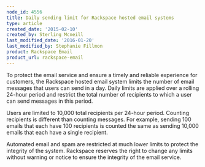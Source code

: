 ```yaml
---
node_id: 4556
title: Daily sending limit for Rackspace hosted email systems
type: article
created_date: '2015-02-10'
created_by: Sterling Mcneill
last_modified_date: '2016-01-20'
last_modified_by: Stephanie Fillmon
product: Rackspace Email
product_url: rackspace-email
---
```


To protect the email service and ensure a timely and reliable experience
for customers, the Rackspace hosted email system limits the number of
email messages that users can send in a day. Daily limits are applied
over a rolling 24-hour period and restrict the total number of
recipients to which a user can send messages in this period.

Users are limited to 10,000 total recipients per 24-hour period.
Counting recipients is different than counting messages. For example,
sending 100 emails that each have 100 recipients is counted the same as
sending 10,000 emails that each have a single recipient.

Automated email and spam are restricted at much lower limits to protect
the integrity of the system. Rackspace reserves the right to change any
limits without warning or notice to ensure the integrity of the email
service.
